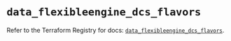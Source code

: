 # `data_flexibleengine_dcs_flavors`

Refer to the Terraform Registry for docs: [`data_flexibleengine_dcs_flavors`](https://registry.terraform.io/providers/flexibleenginecloud/flexibleengine/1.46.0/docs/data-sources/dcs_flavors).
